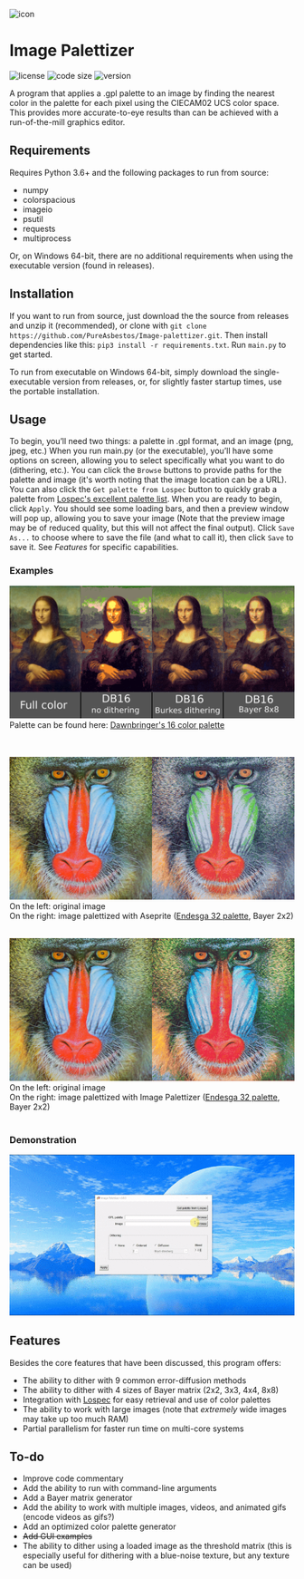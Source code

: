![icon](https://github.com/PureAsbestos/Image-palettizer/blob/master/data/icon.ico)
# Image Palettizer
![license](https://img.shields.io/github/license/pureasbestos/image-palettizer.svg) ![code size](https://img.shields.io/github/languages/code-size/pureasbestos/image-palettizer.svg) ![version](https://img.shields.io/badge/version-3.2.2--dev-mediumpurple)

A program that applies a .gpl palette to an image by finding the nearest color in the palette for each pixel using the CIECAM02 UCS color space. This provides more accurate-to-eye results than can be achieved with a run-of-the-mill graphics editor.

## Requirements
Requires Python 3.6+ and the following packages to run from source:
- numpy
- colorspacious
- imageio
- psutil
- requests
- multiprocess

Or, on Windows 64-bit, there are no additional requirements when using the executable version (found in releases).

## Installation
If you want to run from source, just download the the source from releases and unzip it (recommended), or clone with `git clone https://github.com/PureAsbestos/Image-palettizer.git`. Then install dependencies like this: `pip3 install -r requirements.txt`. Run `main.py` to get started.

To run from executable on Windows 64-bit, simply download the single-executable version from releases, or, for slightly faster startup times, use the portable installation.

## Usage
To begin, you’ll need two things: a palette in .gpl format, and an image (png, jpeg, etc.) When you run main.py (or the executable), you’ll have some options on screen, allowing you to select specifically what you want to do (dithering, etc.). You can click the `Browse` buttons to provide paths for the palette and image (it's worth noting that the image location can be a URL). You can also click the `Get palette from Lospec` button to quickly grab a palette from [Lospec's excellent palette list](https://lospec.com/palette-list). When you are ready to begin, click `Apply`. You should see some loading bars, and then a preview window will pop up, allowing you to save your image (Note that the preview image may be of reduced quality, but this will not affect the final output). Click `Save As...` to choose where to save the file (and what to call it), then click `Save` to save it. See *Features* for specific capabilities.

### Examples
![Mona Lisa Palettization](https://github.com/PureAsbestos/Image-palettizer/blob/master/readme-support/mona-lisa.png)
Palette can be found here: [Dawnbringer's 16 color palette](https://lospec.com/palette-list/dawnbringer-16)
<br><br><br>

![Mandrill original vs. Aseprite](https://github.com/PureAsbestos/Image-palettizer/blob/master/readme-support/mandrill-aseprite-compare.png)
On the left: original image <br>
On the right: image palettized with Aseprite ([Endesga 32 palette](https://lospec.com/palette-list/endesga-32), Bayer 2x2)
<br><br>

![Mandrill original vs. Image Palettizer](https://github.com/PureAsbestos/Image-palettizer/blob/master/readme-support/mandrill-imagepalettizer-compare.png)
On the left: original image <br>
On the right: image palettized with Image Palettizer ([Endesga 32 palette](https://lospec.com/palette-list/endesga-32), Bayer 2x2)
<br><br>

### Demonstration
![demonstration](https://github.com/PureAsbestos/Image-palettizer/blob/master/readme-support/demonstration.gif)

## Features
Besides the core features that have been discussed, this program offers:
- The ability to dither with 9 common error-diffusion methods
- The ability to dither with 4 sizes of Bayer matrix (2x2, 3x3, 4x4, 8x8)
- Integration with [Lospec](https://lospec.com/palette-list) for easy retrieval and use of color palettes
- The ability to work with large images (note that *extremely* wide images may take up too much RAM)
- Partial parallelism for faster run time on multi-core systems

## To-do
- Improve code commentary
- Add the ability to run with command-line arguments
- Add a Bayer matrix generator
- Add the ability to work with multiple images, videos, and animated gifs (encode videos as gifs?)
- Add an optimized color palette generator
- ~~Add GUI examples~~
- The ability to dither using a loaded image as the threshold matrix (this is especially useful for dithering with a blue-noise texture, but any texture can be used)

